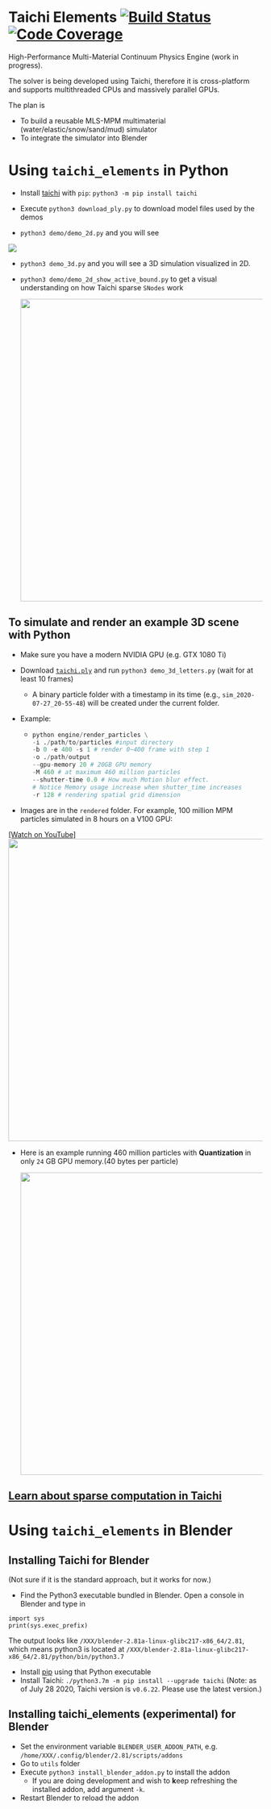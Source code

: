 # Taichi Elements [![Build Status](https://travis-ci.com/taichi-dev/taichi_elements.svg?branch=master)](https://travis-ci.com/taichi-dev/taichi_elements) [![Code Coverage](https://codecov.io/gh/taichi-dev/taichi_elements/branch/master/graph/badge.svg)](https://codecov.io/gh/taichi-dev/taichi_elements)
High-Performance Multi-Material Continuum Physics Engine (work in progress). 

The solver is being developed using Taichi, therefore it is cross-platform and supports multithreaded CPUs and massively parallel GPUs. 

The plan is
 - To build a reusable MLS-MPM multimaterial (water/elastic/snow/sand/mud) simulator
 - To integrate the simulator into Blender

# Using `taichi_elements` in Python
 - Install [taichi](https://github.com/taichi-dev/taichi) with `pip`: `python3 -m pip install taichi`

 - Execute `python3 download_ply.py` to download model files used by the demos

 - `python3 demo/demo_2d.py` and you will see
 <img src="https://github.com/yuanming-hu/public_files/raw/master/graphics/elements/demo_2d.gif">

 - `python3 demo_3d.py` and you will see a 3D simulation visualized in 2D.

 - `python3 demo/demo_2d_show_active_bound.py` to get a visual understanding on how Taichi sparse `SNodes` work

    <img src="https://github.com/taichi-dev/public_files/raw/master/taichi_elements/sparse_mpm_active_blocks.gif" height="600px">

    

## To simulate and render an example 3D scene with Python
 - Make sure you have a modern NVIDIA GPU (e.g. GTX 1080 Ti)
 - Download [`taichi.ply`](https://github.com/taichi-dev/taichi_elements_blender_examples/releases/download/ply/taichi.ply) and run `python3 demo_3d_letters.py` (wait for at least 10 frames)
   - A binary particle folder with a timestamp in its time (e.g., `sim_2020-07-27_20-55-48`) will be created under the current folder.
 - Example:

   - ```python
     python engine/render_particles \
     -i ./path/to/particles #input directory
     -b 0 -e 400 -s 1 # render 0~400 frame with step 1
     -o ./path/output
     --gpu-memory 20 # 20GB GPU memory
     -M 460 # at maximum 460 million particles
     --shutter-time 0.0 # How much Motion blur effect.
     # Notice Memory usage increase when shutter_time increases
     -r 128 # rendering spatial grid dimension
     ```

 - Images are in the `rendered` folder. For example, 100 million MPM particles simulated in 8 hours on a V100 GPU:

[[Watch on YouTube]](https://www.youtube.com/watch?v=oiuSax_iPto)
<img src="https://raw.githubusercontent.com/taichi-dev/public_files/master/taichi_elements/100Mparticles.jpg" height="600px">

- Here is an example running 460 million particles with **Quantization** in only `24` GB GPU memory.(40 bytes per particle)

  <img src="https://github.com/taichi-dev/public_files/raw/master/taichi_elements/460M.jpg" height="600px">

## [Learn about sparse computation in Taichi](https://docs.taichi.graphics/docs/lang/articles/advanced/sparse)
# Using `taichi_elements` in Blender

## Installing Taichi for Blender
(Not sure if it is the standard approach, but it works for now.)
 - Find the Python3 executable bundled in Blender. Open a console in Blender and type in
 ```
 import sys
 print(sys.exec_prefix)
 ```
  The output looks like `/XXX/blender-2.81a-linux-glibc217-x86_64/2.81`, which means python3 is located at `/XXX/blender-2.81a-linux-glibc217-x86_64/2.81/python/bin/python3.7`
 - Install [pip](https://pip.pypa.io/en/stable/installing/) using that Python executable
 - Install Taichi: `./python3.7m -m pip install --upgrade taichi` (Note: as of July 28 2020, Taichi version is `v0.6.22`. Please use the latest version.)

## Installing taichi_elements (experimental) for Blender
 - Set the environment variable `BLENDER_USER_ADDON_PATH`, e.g. `/home/XXX/.config/blender/2.81/scripts/addons`
 - Go to `utils` folder
 - Execute `python3 install_blender_addon.py` to install the addon
   - If you are doing development and wish to **k**eep refreshing the installed addon, add argument `-k`.
 - Restart Blender to reload the addon
